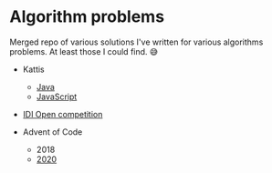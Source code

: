 
Algorithm problems
==================

Merged repo of various solutions I've written for various algorithms problems. At least those I could find. 😅

* Kattis
  * [Java](https://github.com/Matsemann/algorithm-problems/tree/main/kattisjava/src/com/matsemann)
  * [JavaScript](https://github.com/Matsemann/algorithm-problems/tree/main/kattis)

* [IDI Open competition](https://github.com/Matsemann/algorithm-problems/tree/main/kattisjava/src/idiopen)

* Advent of Code 
  * 2018
  * [2020](https://github.com/Matsemann/algorithm-problems/tree/main/adventofcode2020/src/main/kotlin/com/matsemann/adventofcode2020)
